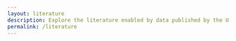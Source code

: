 ```yaml
---
layout: literature
description: Explore the literature enabled by data published by the U.S. and Territories as well as from researchers in the U.S. and Territories.
permalink: /literature
---
```

<script>
  var siteConfig = {
  literature: {
    rootFilter: {
      predicate: {
        type: 'or', predicates: [
          {
            type: 'in',
            key: 'countriesOfResearcher',
            values: ['US', 'UM', 'AS', 'FM', 'GU', 'MH', 'MP', 'PR', 'PW', 'VI']
          },
          {
            type: 'in',
            key: 'countriesOfCoverage',
            values: ['US', 'UM', 'AS', 'FM', 'GU', 'MH', 'MP', 'PR', 'PW', 'VI']
          }
        ]
      }
    },
    highlightedFilters: ['q', 'countriesOfResearcher', 'countriesOfCoverage', 'year']
  }
};
</script>